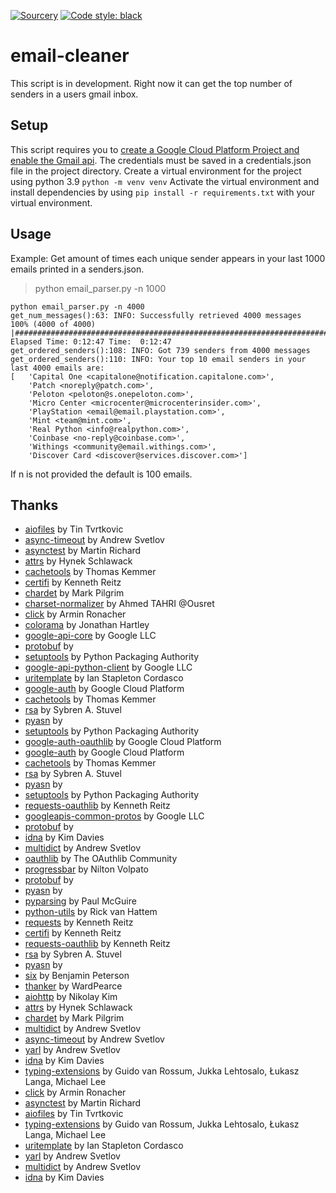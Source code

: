 [![Sourcery](https://img.shields.io/badge/Sourcery-enabled-brightgreen)](https://sourcery.ai)
[![Code style: black](https://img.shields.io/badge/code%20style-black-000000.svg)](https://github.com/psf/black)
# email-cleaner
This script is in development. Right now it can get the top number of senders in a users gmail inbox.
## Setup
This script requires you to [create a Google Cloud Platform Project and enable the Gmail api](https://developers.google.com/workspace/guides/create-project). The credentials must be saved in a credentials.json file in the project directory.
Create a virtual environment for the project using python 3.9 `python -m venv venv`
Activate the virtual environment and install dependencies by using `pip install -r requirements.txt` with your virtual environment.
## Usage
Example: Get amount of times each unique sender appears in your last 1000 emails printed in a senders.json.
>python email_parser.py -n 1000
```
python email_parser.py -n 4000
get_num_messages():63: INFO: Successfully retrieved 4000 messages
100% (4000 of 4000) |############################################################################| Elapsed Time: 0:12:47 Time:  0:12:47 
get_ordered_senders():108: INFO: Got 739 senders from 4000 messages
get_ordered_senders():110: INFO: Your top 10 email senders in your last 4000 emails are:
[   'Capital One <capitalone@notification.capitalone.com>',    
    'Patch <noreply@patch.com>',
    'Peloton <peloton@s.onepeloton.com>',
    'Micro Center <microcenter@microcenterinsider.com>',
    'PlayStation <email@email.playstation.com>',
    'Mint <team@mint.com>',
    'Real Python <info@realpython.com>',
    'Coinbase <no-reply@coinbase.com>',
    'Withings <community@email.withings.com>',
    'Discover Card <discover@services.discover.com>']
```

If n is not provided the default is 100 emails.

## Thanks
- [aiofiles](https://pypi.org/project/aiofiles/) by Tin Tvrtkovic
- [async-timeout](https://pypi.org/project/async-timeout/) by Andrew Svetlov
- [asynctest](https://pypi.org/project/asynctest/) by Martin Richard
- [attrs](https://pypi.org/project/attrs/) by Hynek Schlawack
- [cachetools](https://pypi.org/project/cachetools/) by Thomas Kemmer
- [certifi](https://pypi.org/project/certifi/) by Kenneth Reitz
- [chardet](https://pypi.org/project/chardet/) by Mark Pilgrim
- [charset-normalizer](https://pypi.org/project/charset-normalizer/) by Ahmed TAHRI @Ousret
- [click](https://pypi.org/project/click/) by Armin Ronacher
- [colorama](https://pypi.org/project/colorama/) by Jonathan Hartley
- [google-api-core](https://pypi.org/project/google-api-core/) by Google LLC
- [protobuf](https://pypi.org/project/protobuf/) by
- [setuptools](https://pypi.org/project/setuptools/) by Python Packaging Authority
- [google-api-python-client](https://pypi.org/project/google-api-python-client/) by Google LLC
- [uritemplate](https://pypi.org/project/uritemplate/) by Ian Stapleton Cordasco
- [google-auth](https://pypi.org/project/google-auth/) by Google Cloud Platform
- [cachetools](https://pypi.org/project/cachetools/) by Thomas Kemmer
- [rsa](https://pypi.org/project/rsa/) by Sybren A. Stuvel
- [pyasn](https://pypi.org/project/pyasn/) by
- [setuptools](https://pypi.org/project/setuptools/) by Python Packaging Authority
- [google-auth-oauthlib](https://pypi.org/project/google-auth-oauthlib/) by Google Cloud Platform
- [google-auth](https://pypi.org/project/google-auth/) by Google Cloud Platform
- [cachetools](https://pypi.org/project/cachetools/) by Thomas Kemmer
- [rsa](https://pypi.org/project/rsa/) by Sybren A. Stuvel
- [pyasn](https://pypi.org/project/pyasn/) by
- [setuptools](https://pypi.org/project/setuptools/) by Python Packaging Authority
- [requests-oauthlib](https://pypi.org/project/requests-oauthlib/) by Kenneth Reitz
- [googleapis-common-protos](https://pypi.org/project/googleapis-common-protos/) by Google LLC
- [protobuf](https://pypi.org/project/protobuf/) by
- [idna](https://pypi.org/project/idna/) by Kim Davies
- [multidict](https://pypi.org/project/multidict/) by Andrew Svetlov
- [oauthlib](https://pypi.org/project/oauthlib/) by The OAuthlib Community
- [progressbar](https://pypi.org/project/progressbar/) by Nilton Volpato
- [protobuf](https://pypi.org/project/protobuf/) by
- [pyasn](https://pypi.org/project/pyasn/) by
- [pyparsing](https://pypi.org/project/pyparsing/) by Paul McGuire
- [python-utils](https://pypi.org/project/python-utils/) by Rick van Hattem
- [requests](https://pypi.org/project/requests/) by Kenneth Reitz
- [certifi](https://pypi.org/project/certifi/) by Kenneth Reitz
- [requests-oauthlib](https://pypi.org/project/requests-oauthlib/) by Kenneth Reitz
- [rsa](https://pypi.org/project/rsa/) by Sybren A. Stuvel
- [pyasn](https://pypi.org/project/pyasn/) by
- [six](https://pypi.org/project/six/) by Benjamin Peterson
- [thanker](https://pypi.org/project/thanker/) by WardPearce
- [aiohttp](https://pypi.org/project/aiohttp/) by Nikolay Kim
- [attrs](https://pypi.org/project/attrs/) by Hynek Schlawack
- [chardet](https://pypi.org/project/chardet/) by Mark Pilgrim
- [multidict](https://pypi.org/project/multidict/) by Andrew Svetlov
- [async-timeout](https://pypi.org/project/async-timeout/) by Andrew Svetlov
- [yarl](https://pypi.org/project/yarl/) by Andrew Svetlov
- [idna](https://pypi.org/project/idna/) by Kim Davies
- [typing-extensions](https://pypi.org/project/typing-extensions/) by Guido van Rossum, Jukka Lehtosalo, Łukasz Langa, Michael Lee
- [click](https://pypi.org/project/click/) by Armin Ronacher
- [asynctest](https://pypi.org/project/asynctest/) by Martin Richard
- [aiofiles](https://pypi.org/project/aiofiles/) by Tin Tvrtkovic
- [typing-extensions](https://pypi.org/project/typing-extensions/) by Guido van Rossum, Jukka Lehtosalo, Łukasz Langa, Michael Lee
- [uritemplate](https://pypi.org/project/uritemplate/) by Ian Stapleton Cordasco
- [yarl](https://pypi.org/project/yarl/) by Andrew Svetlov
- [multidict](https://pypi.org/project/multidict/) by Andrew Svetlov
- [idna](https://pypi.org/project/idna/) by Kim Davies
